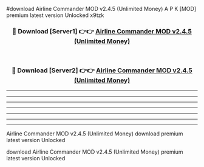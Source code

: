 #download Airline Commander MOD v2.4.5 (Unlimited Money) A P K [MOD] premium latest version Unlocked x9tzk 



<div align="center">
<h3>🔴 Download [Server1] 👉👉 <a href="https://apkdownload3.web.app/">Airline Commander MOD v2.4.5 (Unlimited Money)</a></h3><br>

<h3>🔴 Download [Server2] 👉👉 <a href="https://apkdownload3.web.app/">Airline Commander MOD v2.4.5 (Unlimited Money)</a></h3>
</div>





----------------------------------------------------------

----------------------------------------------------------

----------------------------------------------------------

----------------------------------------------------------

----------------------------------------------------------

----------------------------------------------------------

----------------------------------------------------------

Airline Commander MOD v2.4.5 (Unlimited Money) download premium latest version Unlocked

download Airline Commander MOD v2.4.5 (Unlimited Money) premium latest version Unlocked
